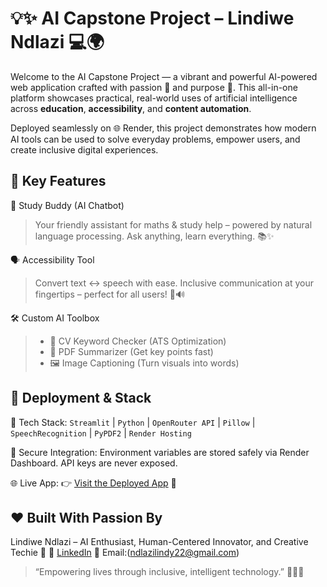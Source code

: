 # 💡✨ AI Capstone Project – Lindiwe Ndlazi 💻🌍

Welcome to the AI Capstone Project — a vibrant and powerful AI-powered web application crafted with passion 💖 and purpose 🎯. This all-in-one platform showcases practical, real-world uses of artificial intelligence across **education**, **accessibility**, and **content automation**.

Deployed seamlessly on 🌐 Render, this project demonstrates how modern AI tools can be used to solve everyday problems, empower users, and create inclusive digital experiences.

## 🌟 Key Features

🧠 Study Buddy (AI Chatbot)

> Your friendly assistant for maths & study help – powered by natural language processing. Ask anything, learn everything. 📚✨

🗣️ Accessibility Tool

> Convert text ↔ speech with ease. Inclusive communication at your fingertips – perfect for all users! 🎤🔊

🛠️ Custom AI Toolbox

> * 🧾 CV Keyword Checker (ATS Optimization)
> * 📄 PDF Summarizer (Get key points fast)
> * 🖼️ Image Captioning (Turn visuals into words)

## 🚀 Deployment & Stack

🔧 Tech Stack:
`Streamlit` | `Python` | `OpenRouter API` | `Pillow` | `SpeechRecognition` | `PyPDF2` | `Render Hosting`

🔐 Secure Integration:
Environment variables are stored safely via Render Dashboard. API keys are never exposed.

🌐 Live App:
👉 [Visit the Deployed App](https://ai-capstone-app-1.onrender.com/) 🔗


## ❤️ Built With Passion By

Lindiwe Ndlazi – AI Enthusiast, Human-Centered Innovator, and Creative Techie 💫
🔗 [LinkedIn](https://www.linkedin.com/in/ndlazi-lindiwe-76baa6229)
📧 Email:(ndlazilindy22@gmail.com)


> “Empowering lives through inclusive, intelligent technology.” 🧩🌱✨




